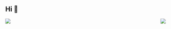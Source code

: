 ## Hi 👋

<p align=center>  
  <!-- <img align='left' height="50"  src="https://s2.loli.net/2021/12/08/7fag4CkiItY9lzy.png"/>  -->
  <img align="right" src="https://count.getloli.com/get/@ligdy7?theme=rule34">
</p> 

<!-- github statistics -->

![](https://github-readme-stats.vercel.app/api?username=ligdy7)

<!-- <img src="https://github-readme-stats.vercel.app/api?username=ligdy7" alt="logo" align="left" style="margin-top: 20px; width: 50%;" /> -->

